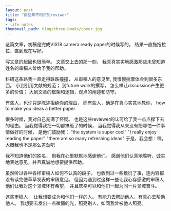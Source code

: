 ```yaml
---
layout: post
title: "那些素不相识的reviwer"
tags:
- life notes 
thumbnail_path: blog/three-books/cover.jpg 
---
```


这篇文章，初稿是完成VIS18 camera ready paper的时候写的。
结果一直拖拖拉拉，直到现在写好。

写文章的起因也很简单。
文章交上去的那一刻，
我真真实实地感激那些未曾知道姓名的审稿人曾给予我的帮助。

科研这条路我一直走得跌跌撞撞，
从审稿人的意见里, 我慢慢揣摩体会到很多东西。
小到引用文献的规范；
到future work的撰写，
怎么样让discussion产生更多的价值；
大到文章的框架和逻辑，观点的阐述和防守。

有些人，也许只是陈述拒绝你的理由，
而有些人，确是在真心实意地教你，
how to make you ideas a better paper

很多时候，我对自己充满了怀疑。
也是这些reviewer的认可给了我一点点撑下去的理由。
当我觉得我把一切都搞砸了的时候，
当我觉得我从来没有把哪怕一件事情做好的时候，
是他们鼓励我：
“the system is super cool”
"I really enjoy reading the paper"
"there are so many refreshing ideas"
于是，我会想：嘿，大概我也不是那么差劲吧


我不知道他们的姓名，
但我在心里默默地感谢他们。
感谢他们认真地聆听，诚实地表达意见，并且真诚地想要提供帮助。

虽然听过各种各样审稿人如何不认真的段子，
也收到过一些敷衍了事，连内容都没有读完便草草发表的审稿意见。
但因为遇到过这样一些让我心存感激的审稿人
他们让我对这个领域怀有希望，
并且庆幸可以和他们一起为同一片领域奋斗。

这些审稿人，
让我想要成为和他们一样的人。
有能力去帮助他人，有真心去帮助他人。
我想要去发出一点微弱的光，照亮别人，如同我曾被他人照亮。